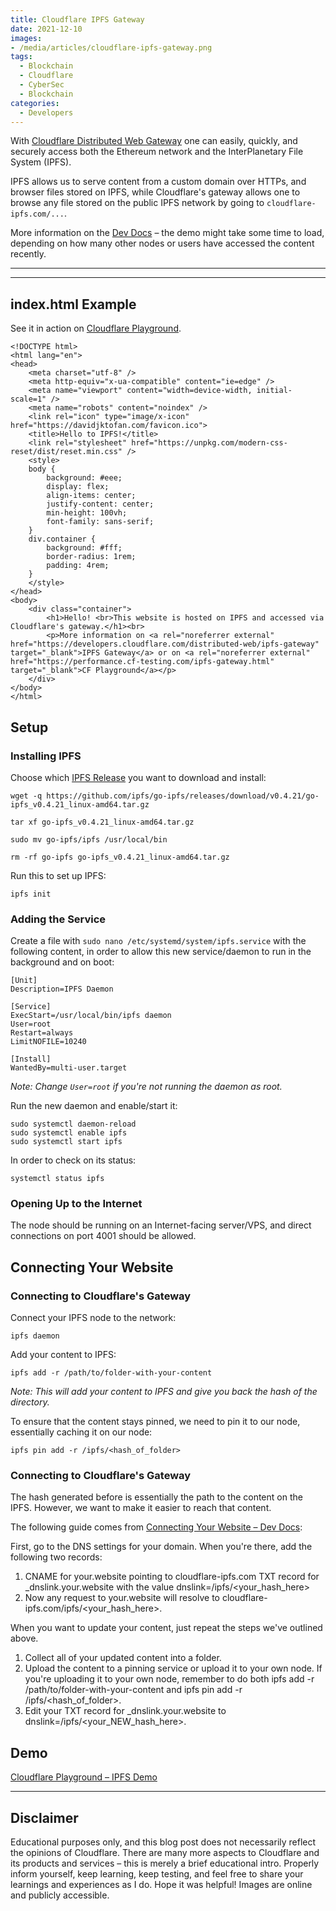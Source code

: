 ```yaml
---
title: Cloudflare IPFS Gateway
date: 2021-12-10
images: 
- /media/articles/cloudflare-ipfs-gateway.png
tags:
  - Blockchain
  - Cloudflare
  - CyberSec
  - Blockchain
categories:
  - Developers
---
```


With [Cloudflare Distributed Web Gateway](https://www.cloudflare.com/distributed-web-gateway/) one can easily, quickly, and securely access both the Ethereum network and the InterPlanetary File System (IPFS).

IPFS allows us to serve content from a custom domain over HTTPs, and browser files stored on IPFS, while Cloudflare's gateway allows one to browse any file stored on the public IPFS network by going to `cloudflare-ipfs.com/...`.

More information on the [Dev Docs](https://developers.cloudflare.com/distributed-web/ipfs-gateway) – the demo might take some time to load, depending on how many other nodes or users have accessed the content recently.

* * *
* * *

## index.html Example

See it in action on [Cloudflare Playground](https://performance.cf-testing.com/ipfs-gateway.html).

```
<!DOCTYPE html>
<html lang="en">
<head>
    <meta charset="utf-8" />
    <meta http-equiv="x-ua-compatible" content="ie=edge" />
    <meta name="viewport" content="width=device-width, initial-scale=1" />
    <meta name="robots" content="noindex" />
    <link rel="icon" type="image/x-icon" href="https://davidjktofan.com/favicon.ico">
    <title>Hello to IPFS!</title>
    <link rel="stylesheet" href="https://unpkg.com/modern-css-reset/dist/reset.min.css" />
    <style>
    body {
        background: #eee;
        display: flex;
        align-items: center;
        justify-content: center;
        min-height: 100vh;
        font-family: sans-serif;
    }
    div.container {
        background: #fff;
        border-radius: 1rem;
        padding: 4rem;
    }
    </style>
</head>
<body>
    <div class="container">
        <h1>Hello! <br>This website is hosted on IPFS and accessed via Cloudflare's gateway.</h1><br>
        <p>More information on <a rel="noreferrer external" href="https://developers.cloudflare.com/distributed-web/ipfs-gateway" target="_blank">IPFS Gateway</a> or on <a rel="noreferrer external" href="https://performance.cf-testing.com/ipfs-gateway.html" target="_blank">CF Playground</a></p>
    </div>
</body>
</html>
```

## Setup

### Installing IPFS

Choose which [IPFS Release](https://github.com/ipfs/go-ipfs/releases) you want to download and install:

```
wget -q https://github.com/ipfs/go-ipfs/releases/download/v0.4.21/go-ipfs_v0.4.21_linux-amd64.tar.gz

tar xf go-ipfs_v0.4.21_linux-amd64.tar.gz

sudo mv go-ipfs/ipfs /usr/local/bin

rm -rf go-ipfs go-ipfs_v0.4.21_linux-amd64.tar.gz
```

Run this to set up IPFS:
```
ipfs init
```

### Adding the Service

Create a file with `sudo nano /etc/systemd/system/ipfs.service` with the following content, in order to allow this new service/daemon to run in the background and on boot:
```
[Unit]
Description=IPFS Daemon

[Service]
ExecStart=/usr/local/bin/ipfs daemon
User=root
Restart=always
LimitNOFILE=10240

[Install]
WantedBy=multi-user.target
```

_Note: Change `User=root` if you're not running the daemon as root._

Run the new daemon and enable/start it:
```
sudo systemctl daemon-reload
sudo systemctl enable ipfs
sudo systemctl start ipfs
```

In order to check on its status:
```
systemctl status ipfs
```

### Opening Up to the Internet

The node should be running on an Internet-facing server/VPS, and direct connections on port 4001 should be allowed.

## Connecting Your Website

### Connecting to Cloudflare's Gateway

Connect your IPFS node to the network:
```
ipfs daemon
```

Add your content to IPFS:
```
ipfs add -r /path/to/folder-with-your-content
```

_Note: This will add your content to IPFS and give you back the hash of the directory._

To ensure that the content stays pinned, we need to pin it to our node, essentially caching it on our node:
```
ipfs pin add -r /ipfs/<hash_of_folder>
```

### Connecting to Cloudflare's Gateway

The hash generated before is essentially the path to the content on the IPFS. However, we want to make it easier to reach that content.

The following guide comes from [Connecting Your Website – Dev Docs](https://developers.cloudflare.com/distributed-web/ipfs-gateway/connecting-website):

First, go to the DNS settings for your domain. When you're there, add the following two records:

1. CNAME for your.website pointing to cloudflare-ipfs.com
TXT record for _dnslink.your.website with the value dnslink=/ipfs/<your_hash_here>
2. Now any request to your.website will resolve to cloudflare-ipfs.com/ipfs/<your_hash_here>.

When you want to update your content, just repeat the steps we've outlined above.

1. Collect all of your updated content into a folder.
2. Upload the content to a pinning service or upload it to your own node. If you're uploading it to your own node, remember to do both ipfs add -r /path/to/folder-with-your-content and ipfs pin add -r /ipfs/<hash_of_folder>.
3. Edit your TXT record for _dnslink.your.website to dnslink=/ipfs/<your_NEW_hash_here>.

## Demo

[Cloudflare Playground – IPFS Demo](https://performance.cf-testing.com/ipfs-gateway.html)

* * *

## Disclaimer

Educational purposes only, and this blog post does not necessarily reflect the opinions of Cloudflare. There are many more aspects to Cloudflare and its products and services – this is merely a brief educational intro. Properly inform yourself, keep learning, keep testing, and feel free to share your learnings and experiences as I do. Hope it was helpful! Images are online and publicly accessible.
